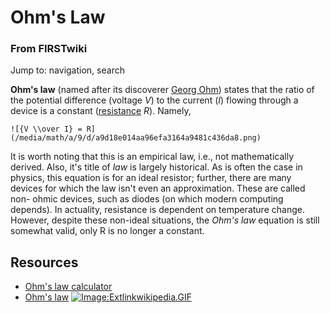 # Ohm's Law

### From FIRSTwiki

Jump to: navigation, search

**Ohm's law** (named after its discoverer [Georg Ohm](http://www.wikipedia.org/wiki/Georg_Ohm "wikipedia:Georg_Ohm" )) states that the ratio of the potential difference (voltage _V_) to the current (_I_) flowing through a device is a constant ([resistance](Resistance "Resistance" ) _R_). Namely, 

    ![{V \\over I} = R](/media/math/a/9/d/a9d18e014aa96efa3164a9481c436da8.png)

It is worth noting that this is an empirical law, i.e., not mathematically
derived. Also, it's title of _law_ is largely historical. As is often the case
in physics, this equation is for an ideal resistor; further, there are many
devices for which the law isn't even an approximation. These are called non-
ohmic devices, such as diodes (on which modern computing depends). In
actuality, resistance is dependent on temperature change. However, despite
these non-ideal situations, the _Ohm's law_ equation is still somewhat valid,
only R is no longer a constant.


## Resources

  * [Ohm's law calculator](http://www.sengpielaudio.com/calculator-ohm.htm "http://www.sengpielaudio.com/calculator-ohm.htm" )
  * [Ohm's law](http://www.wikipedia.org/wiki/Ohm%27s_law "wikipedia:Ohm's_law" ) [![Image:Extlinkwikipedia.GIF](/media/c/cb/Extlinkwikipedia.GIF)](Image:Extlinkwikipedia.GIF "Image:Extlinkwikipedia.GIF" )

